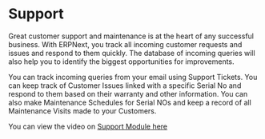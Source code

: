 
# Support



Great customer support and maintenance is at the heart of any successful business. With ERPNext, you track all incoming customer requests and issues and respond to them quickly. The database of incoming queries will also help you to identify the biggest opportunities for improvements.


You can track incoming queries from your email using Support
Tickets. You can keep track of Customer Issues linked with a specific
Serial No and respond to them based on their warranty and other information.
You can also make Maintenance Schedules for Serial NOs and keep a record of all Maintenance Visits made to your Customers.


You can view the video on [Support Module here](https://frappe.school/courses/customer-support-management)




